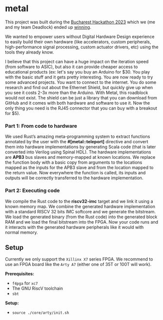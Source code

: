 # metal

This project was built during the [Bucharest Hackathon 2023](https://thebucharesthackathon.com/) which we (me and my team Deadlock) ended up [winning](https://www.linkedin.com/feed/update/urn:li:activity:7041055436652851201/).

We wanted to empower users without Digital Hardware Design experience to easily build their own hardware (like accelerators, custom peripherals, high-performance signal processing, custom actuator drivers, etc) using the tools they already know.

I believe that this project can have a huge impact on the iteration speed (from software to ASIC), but also it can provide cheaper access to educational products (ex: let's say you buy an Arduino for $30. You play with the basic stuff and it gets pretty interesting. You are now ready to try some advanced projects. You want to connect to the internet. You do some research and find out about the Ethernet Shield, but quickly give up when you see it costs 2-3x more than the Arduino. With Metal, this roadblock would not exist. The shield can be just a library that you can download from GitHub and it comes with both hardware and software to use it. Now the only thing you need is the RJ45 connector that you can buy with a breakout for $5).

### Part 1: From code to hardware

We used Rust’s amazing meta-programming system to extract functions annotated by the user with the **#[metal::teleport]** directive and convert them into hardware implementations by generating Scala code (that is later converted into Verilog using Spinal HDL). The hardware implementations are **APB3** bus slaves and memory-mapped at known locations. We replace the function body with a basic copy from arguments to the locations mapped as the inputs for the APB3 slave and from the location mapped to the return value. Now everywhere the function is called, its inputs and outputs will be correctly transferred to the hardware implementation. 

### Part 2: Executing code

We compile the Rust code to the **riscv32-imc** target and we link it using a known memory map. We combine the generated hardware implementation with a standard RISCV 32 bits IMC softcore and we generate the bitstream. We load the generated binary (from the Rust code) into the generated block RAM and we load the final bitstream into the FPGA. Now your code runs and it interacts with the generated hardware peripherals like it would with normal memory.

## Setup

Currently we only support the `Xillinx X7` series FPGA. We recommend to use an FPGA board like the `Arty A7` (either one of 35T or 100T will work). 

**Prerequisites:**

- `f4pga` for `xc7`
- The GNU RiscV toolchain
- `sbt`

**Setup:**

- `source ./core/arty/init.sh`

